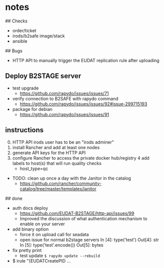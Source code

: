
# notes


## Checks

- order/ticket
- irods/b2safe image/stack
- ansible


## Bugs

- HTTP API to manually trigger the EUDAT replication rule after uploading


## Deploy B2STAGE server

- test upgrade
    + https://github.com/rapydo/issues/issues/71
- verify connection to B2SAFE with rapydo command
    + https://github.com/rapydo/issues/issues/92#issue-299715193
- package for debian
    + https://github.com/rapydo/issues/issues/91


## instructions

0. HTTP API irods user has to be an "irods adminer"
1. install Rancher and add at least one nodes
2. generate API keys for the HTTP API
3. configure Rancher to access the private docker hub/registry
4 add labels to host(s) that will run quality checks
    + host_type=qc

- TODO: clean up once a day with the Janitor in the catalog
    + https://github.com/rancher/community-catalog/tree/master/templates/janitor

<!--
- launch from the catalog an NFS server
    + mount the NFS server folder as a zone in irods server
    + mount the NFS server to every host that will run quality checks 
        in /usr/share/inputs
-->

## done

- auth docs deploy
    + https://github.com/EUDAT-B2STAGE/http-api/issues/99
    + Improved the discussion of what authentication mechanism to enable on your server
- add binary option
    + force it on upload call for seadata
    + open issue for normal b2stage servers
    In [4]: type('test') Out[4]: str
    In [5]: type('test'.encode()) Out[5]: bytes
- fix pretty print
    + test update
    `$ rapydo update --rebuild`
- $ irule "{EUDATCreatePID ...

